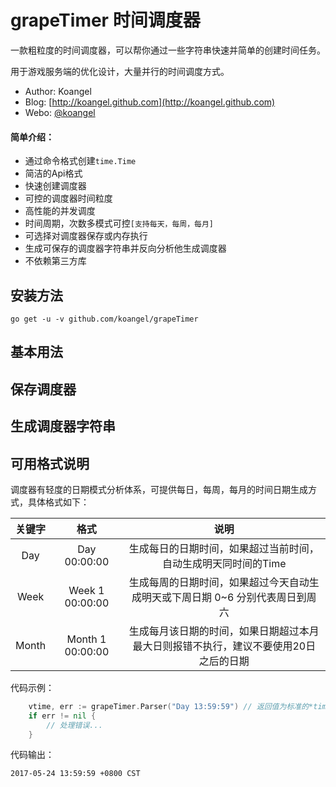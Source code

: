 # **grapeTimer 时间调度器**

一款粗粒度的时间调度器，可以帮你通过一些字符串快速并简单的创建时间任务。

用于游戏服务端的优化设计，大量并行的时间调度方式。

- Author: Koangel
- Blog: [http://koangel.github.com](http://koangel.github.com)
- Webo: [@koangel](http://weibo.com/koangel)

#### 简单介绍：
- 通过命令格式创建`time.Time`
- 简洁的Api格式
- 快速创建调度器
- 可控的调度器时间粒度
- 高性能的并发调度
- 时间周期，次数多模式可控`[支持每天，每周，每月]`
- 可选择对调度器保存或内存执行
- 生成可保存的调度器字符串并反向分析他生成调度器
- 不依赖第三方库

## **安装方法**

```
go get -u -v github.com/koangel/grapeTimer
```

## **基本用法**

## **保存调度器**

## **生成调度器字符串**

## **可用格式说明**

调度器有轻度的日期模式分析体系，可提供每日，每周，每月的时间日期生成方式，具体格式如下：

|关键字|格式|说明|
|:----------:|:-------:|:----------:|
|Day|Day 00:00:00|生成每日的日期时间，如果超过当前时间，自动生成明天同时间的Time|
|Week|Week 1 00:00:00|生成每周的日期时间，如果超过今天自动生成明天或下周日期 0~6 分别代表周日到周六|
|Month|Month 1 00:00:00|生成每月该日期的时间，如果日期超过本月最大日则报错不执行，建议不要使用20日之后的日期|

代码示例：

```go
	vtime, err := grapeTimer.Parser("Day 13:59:59") // 返回值为标准的*time.Time
	if err != nil {
		// 处理错误...
	}
```
代码输出：

```
2017-05-24 13:59:59 +0800 CST
```